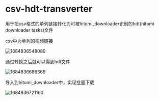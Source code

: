 # csv-hdt-transverter
用于把csv格式的单列链接转化为可被hitomi_downloader识别的hdt(hitomi downloader tasks)文件

csv中为单列的视频链接

![1684836548089](https://github.com/WRR2001/csv-hdt-transverter/assets/74068138/7441caaa-b165-4d44-989d-b44666c52b47)

通过转换之后就可以得到hdt文件

![1684836686369](https://github.com/WRR2001/csv-hdt-transverter/assets/74068138/32870f96-1e59-4c68-a4f0-8ac73641941a)

导入到hitomi_downloader中，实现批量下载

![1684836721160](https://github.com/WRR2001/csv-hdt-transverter/assets/74068138/c0fd7b6e-0896-4205-bc88-27b210b550ab)
